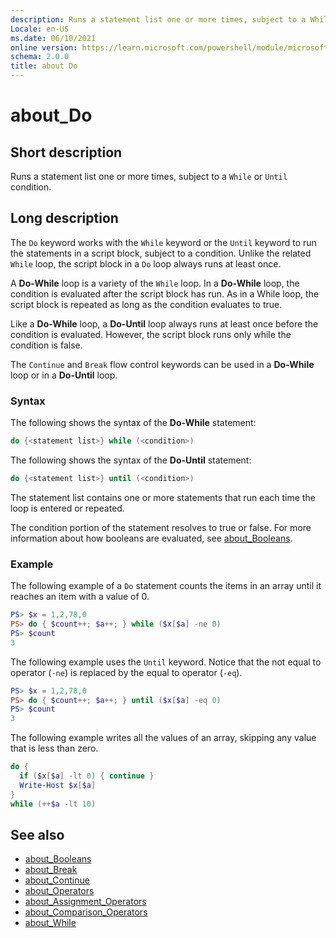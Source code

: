 ```yaml
---
description: Runs a statement list one or more times, subject to a While or Until condition.
Locale: en-US
ms.date: 06/10/2021
online version: https://learn.microsoft.com/powershell/module/microsoft.powershell.core/about/about_do?view=powershell-7.3&WT.mc_id=ps-gethelp
schema: 2.0.0
title: about Do
---
```

# about_Do

## Short description
Runs a statement list one or more times, subject to a `While` or `Until`
condition.

## Long description

The `Do` keyword works with the `While` keyword or the `Until` keyword to run
the statements in a script block, subject to a condition. Unlike the related
`While` loop, the script block in a `Do` loop always runs at least once.

A **Do-While** loop is a variety of the `While` loop. In a **Do-While** loop,
the condition is evaluated after the script block has run. As in a While loop,
the script block is repeated as long as the condition evaluates to true.

Like a **Do-While** loop, a **Do-Until** loop always runs at least once
before the condition is evaluated. However, the script block runs only
while the condition is false.

The `Continue` and `Break` flow control keywords can be used in a **Do-While**
loop or in a **Do-Until** loop.

### Syntax

The following shows the syntax of the **Do-While** statement:

```powershell
do {<statement list>} while (<condition>)
```

The following shows the syntax of the **Do-Until** statement:

```powershell
do {<statement list>} until (<condition>)
```

The statement list contains one or more statements that run each time the loop
is entered or repeated.

The condition portion of the statement resolves to true or false. For more
information about how booleans are evaluated, see
[about_Booleans](about_Booleans.md).

### Example

The following example of a `Do` statement counts the items in an array until it
reaches an item with a value of 0.

```powershell
PS> $x = 1,2,78,0
PS> do { $count++; $a++; } while ($x[$a] -ne 0)
PS> $count
3
```

The following example uses the `Until` keyword. Notice that the not equal to
operator (`-ne`) is replaced by the equal to operator (`-eq`).

```powershell
PS> $x = 1,2,78,0
PS> do { $count++; $a++; } until ($x[$a] -eq 0)
PS> $count
3
```

The following example writes all the values of an array, skipping any value
that is less than zero.

```powershell
do {
  if ($x[$a] -lt 0) { continue }
  Write-Host $x[$a]
}
while (++$a -lt 10)
```

## See also

- [about_Booleans](about_Booleans.md)
- [about_Break](about_Break.md)
- [about_Continue](about_Continue.md)
- [about_Operators](about_Operators.md)
- [about_Assignment_Operators](about_Assignment_Operators.md)
- [about_Comparison_Operators](about_Comparison_Operators.md)
- [about_While](about_While.md)
